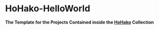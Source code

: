 # HoHako-HelloWorld
**The Template for the Projects Contained inside the [HoHako](https://github.com/OngakuKun/HoHako) Collection**